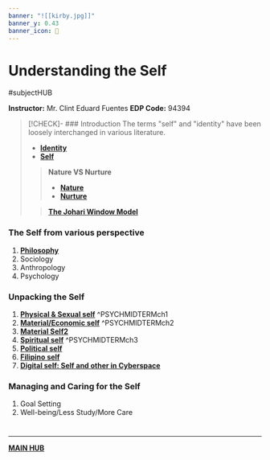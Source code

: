 ```yaml
---
banner: "![[kirby.jpg]]"
banner_y: 0.43
banner_icon: 🌠
---
```

# Understanding the Self
#subjectHUB 

**Instructor:** Mr. Clint Eduard Fuentes
**EDP Code:** 94394
>[!CHECK]- ### Introduction
> The terms "self" and "identity" have been loosely interchanged in various literature.
> - **[Identity](Identity.md)**
> - **[Self](Self.md)**
>> **Nature VS Nurture**
>>- **[Nature](Nature.md)**
>>- **[Nurture](Nurture.md)**
>
>> [**The Johari Window Model**](PSYCHJOHARI.md)

### The Self from various perspective
1. [**Philosophy**](PSYCHPrelimCh1.md)
2. Sociology
3. Anthropology
4. Psychology
### Unpacking the Self
1. **[Physical & Sexual self](Sexual%20Self.md)** ^PSYCHMIDTERMch1
2. **[Material/Economic self](Material%20Self.md)** ^PSYCHMIDTERMch2
3. **[Material Self2](Material%20Self2.md)**
4. [**Spiritual self**](Spiritual%20Self.md) ^PSYCHMIDTERMch3
5. [**Political self**](Political%20Self.md)
6. **[Filipino self](Filipino%20Self.md)**
7. **[Digital self: Self and other in Cyberspace](Digital%20Self.md)**
### Managing and Caring for the Self
1. Goal Setting
2. Well-being/Less Study/More Care

# 
---
**[MAIN HUB](MAIN-BSIT.md)**